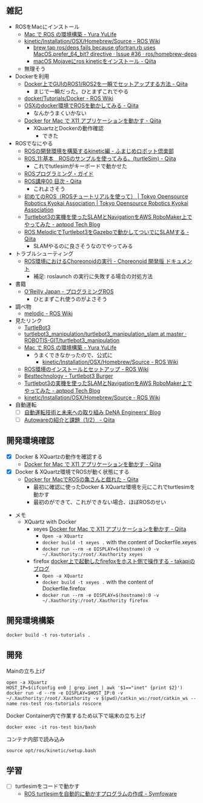 ## 雑記

- ROSをMacにインストール
  - [Mac で ROS の環境構築 - Yura YuLife](https://yura2.hateblo.jp/entry/2016/11/09/Mac_%E3%81%A7_ROS_%E3%81%AE%E7%92%B0%E5%A2%83%E6%A7%8B%E7%AF%89)
  - [kinetic/Installation/OSX/Homebrew/Source - ROS Wiki](http://wiki.ros.org/kinetic/Installation/OSX/Homebrew/Source)
    - [brew tap ros/deps fails because gfortran.rb uses MacOS.prefer_64_bit? directive · Issue #36 · ros/homebrew-deps](https://github.com/ros/homebrew-deps/issues/36)
    - [macOS Mojaveにros kineticをインストール - Qiita](https://qiita.com/watakandai/items/f19f42929193ee45e39c)
  - 無理そう
- Dockerを利用
  - [Docker上でGUIのROS1/ROS2を一瞬でセットアップする方法 - Qiita](https://qiita.com/karaage0703/items/957bdc7b4dabfc6639da)
    - まじで一瞬だった。ひとまずこれでやる
  - [docker/Tutorials/Docker - ROS Wiki](http://wiki.ros.org/docker/Tutorials/Docker)
  - [OSXのdocker環境でROSを動かしてみる - Qiita](https://qiita.com/mechamogera/items/1de9a49306087936d954)
    - なんかうまくいかない
  - [Docker for Mac で X11 アプリケーションを動かす - Qiita](https://qiita.com/hoto17296/items/bdb2ab24bc32b6b7f360)
    - XQuartzとDockerの動作確認
      - できた
- ROSでなにやる
  - [ROSの開発環境を構築するkinetic編 - ふまじめロボット倶楽部](http://dashimaki360.hatenablog.com/entry/2018/01/08/235959)
  - [ROS_11:基本　ROSのサンプルを使ってみる。(turtleSim) - Qiita](https://qiita.com/NWLab/items/687bbac01e69301e24c5)
    - これでtutlesimがキーボードで動かせた
  - [ROSプログラミング・ガイド](https://tail-island.github.io/six_point_two_eight/)
  - [ROS講座00 目次 - Qiita](https://qiita.com/srs/items/5f44440afea0eb616b4a)
    - これよさそう
  - [初めてのROS（ROSチュートリアルを使って） | Tokyo Opensource Robotics Kyokai Association | Tokyo Opensource Robotics Kyokai Association](https://opensource-robotics.tokyo.jp/?p=4450)
  - [Turtlebot3の実機を使ったSLAMとNavigationをAWS RoboMaker上でやってみた - aptpod Tech Blog](https://tech.aptpod.co.jp/entry/2020/07/03/100000#%E3%82%A4%E3%83%B3%E3%82%BF%E3%83%BC%E3%83%8D%E3%83%83%E3%83%88%E7%B5%8C%E7%94%B1%E3%81%A7SLAMNavigation%E3%82%92%E5%8B%95%E3%81%8B%E3%81%99%E3%81%9F%E3%82%81%E3%81%AB%E5%BF%85%E8%A6%81%E3%81%AAROS%E3%83%88%E3%83%94%E3%83%83%E3%82%AF%E3%82%92%E8%AA%BF%E3%81%B9%E3%82%8B)
  - [ROS MelodicでTurtlebot3をGazeboで動かしてついでにSLAMする - Qiita](https://qiita.com/protocol1964/items/1e63aebddd7d5bfd0d1b)
    - SLAMやるのに良さそうなのでやってみる
- トラブルシューティング
  - [ROS環境におけるChoreonoidの実行 - Choreonoid 開発版 ドキュメント](https://choreonoid.org/ja/manuals/latest/ros/run-choreonoid.html#id8)
    - 補足: roslaunch の実行に失敗する場合の対処方法
- 書籍
  - [O'Reilly Japan - プログラミングROS](https://www.oreilly.co.jp/books/9784873118093/)
    - ひとまずこれ使うのがよさそう
- 調べ物
  - [melodic - ROS Wiki](http://wiki.ros.org/melodic)
- 見たリンク
  - [TurtleBot3](https://emanual.robotis.com/docs/en/platform/turtlebot3/simulation/#ros-1-simulation)
  - [turtlebot3_manipulation/turtlebot3_manipulation_slam at master · ROBOTIS-GIT/turtlebot3_manipulation](https://github.com/ROBOTIS-GIT/turtlebot3_manipulation/tree/master/turtlebot3_manipulation_slam)
  - [Mac で ROS の環境構築 - Yura YuLife](https://yura2.hateblo.jp/entry/2016/11/09/Mac_%E3%81%A7_ROS_%E3%81%AE%E7%92%B0%E5%A2%83%E6%A7%8B%E7%AF%89)
    - うまくできなかったので、公式に
      - [kinetic/Installation/OSX/Homebrew/Source - ROS Wiki](http://wiki.ros.org/kinetic/Installation/OSX/Homebrew/Source)
  - [ROS環境のインストールとセットアップ - ROS Wiki](http://wiki.ros.org/ja/ROS/Tutorials/InstallingandConfiguringROSEnvironment)
  - [Besttechnology - Turtlebot3 Burger](https://www.besttechnology.co.jp/modules/onlineshop/index.php?fct=photo&p=192)
  - [Turtlebot3の実機を使ったSLAMとNavigationをAWS RoboMaker上でやってみた - aptpod Tech Blog](https://tech.aptpod.co.jp/entry/2020/07/03/100000)
  - [kinetic/Installation/OSX/Homebrew/Source - ROS Wiki](http://wiki.ros.org/kinetic/Installation/OSX/Homebrew/Source)
- 自動運転
  - [ ] [自動運転技術と未来への取り組み DeNA Engineers' Blog](https://engineer.dena.com/posts/2018.12/future-driverless-cars/)
  - [ ] [Autowareの紹介と課題（1/2） - Qiita](https://qiita.com/yukkysaito/items/21a70ec6b07f1ca559cb)

## 開発環境確認

- [x] Docker & XQuartzの動作を確認する
  - [Docker for Mac で X11 アプリケーションを動かす - Qiita](https://qiita.com/hoto17296/items/bdb2ab24bc32b6b7f360)
- [x] Docker & XQuartz環境でROSが動く状態にする
  - [Docker for MacでROSの亀さんと戯れた - Qiita](https://qiita.com/ryo_21/items/4e0006adcb300173acda)
    - 最初に確認に使ったDocker & XQuartz環境を元にこれでturtlesimを動かす
    - 最初のができて、これができない場合、ほぼROSのせい

- メモ
  - XQuartz with Docker
    - xeyes [Docker for Mac で X11 アプリケーションを動かす - Qiita](https://qiita.com/hoto17296/items/bdb2ab24bc32b6b7f360)
      - `Open -a XQuartz`
      - `docker build -t xeyes .` with the content of Dockerfile.xeyes
      - `docker run --rm -e DISPLAY=$(hostname):0 -v ~/.Xauthority:/root/.Xauthority xeyes`
    - firefox [docker上で起動したfirefoxをホスト側で操作する - takapiのブログ](https://takapi86.hatenablog.com/entry/2019/03/24/144008)
      - `Open -a XQuartz`
      - `docker build -t xeyes .` with the content of Dockerfile.firefox
      - `docker run --rm -e DISPLAY=$(hostname):0 -v ~/.Xauthority:/root/.Xauthority firefox`

## 開発環境構築

```
docker build -t ros-tutorials .
```

## 開発

Mainの立ち上げ

```
open -a XQuartz
HOST_IP=$(ifconfig en0 | grep inet | awk '$1=="inet" {print $2}')
docker run -d --rm -e DISPLAY=$HOST_IP:0 -v ~/.Xauthority:/root/.Xauthority -v $(pwd)/catkin_ws:/root/catkin_ws --name ros-test ros-tutorials roscore
```

Docker Container内で作業するため以下で端末の立ち上げ

```
docker exec -it ros-test bin/bash
```

コンテナ内部で読み込み

```
source opt/ros/kinetic/setup.bash
```

## 学習

- [ ] turtlesimをコードで動かす
  - [ROS turtlesimを自動的に動かすプログラムの作成 - Symfoware](https://symfoware.blog.fc2.com/blog-entry-2284.html)
